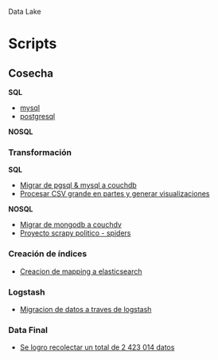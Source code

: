Data Lake



# Scripts

## Cosecha
**SQL**
- [mysql](sql/notebooks/mysql.ipynb)
- [postgresql](sql/notebooks/postgresql.ipynb)

**NOSQL**

### Transformación
**SQL**
- [Migrar de pgsql & mysql a couchdb](sql/notebooks/couchdb.ipynb)
- [Procesar CSV grande en partes y generar visualizaciones](sql/politica.ipynb)

**NOSQL**
- [Migrar de mongodb a couchdv](mongo2couch2.py)
- [Proyecto scrapy politico - spiders](politico/politico/spiders/politico_spiders.py)

### Creación de índices
- [Creacion de mapping a elasticsearch](config/mapping.json)

### Logstash
- [Migracion de datos a traves de logstash](config/couchdb.conf)

### Data Final

- [Se logro recolectar un total de 2 423 014 datos ](Documents/data.txt)
